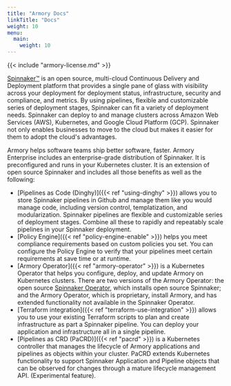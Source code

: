 ```yaml
---
title: "Armory Docs"
linkTitle: "Docs"
weight: 10
menu:
  main:
    weight: 10
---
```


{{< include "armory-license.md" >}}

[Spinnaker™](https://www.spinnaker.io) is an open source, multi-cloud Continuous Delivery and Deployment platform that provides a single pane of glass with visibility across your deployment for deployment status, infrastructure, security and compliance, and metrics. By using pipelines, flexible and customizable series of deployment stages, Spinnaker can fit a variety of deployment needs. Spinnaker can deploy to and manage clusters across Amazon Web Services (AWS), Kubernetes, and Google Cloud Platform (GCP). Spinnaker not only enables businesses to move to the cloud but makes it easier for them to adopt the cloud's advantages.

Armory helps software teams ship better software, faster. Armory Enterprise includes an enterprise-grade distribution of Spinnaker. It is preconfigured and runs in your Kubernetes cluster. It is an extension of open source Spinnaker and includes all those benefits as well as the following:

- [Pipelines as Code (Dinghy)]({{< ref "using-dinghy" >}}) allows you to store Spinnaker pipelines in Github and manage them like you would manage code, including version control, templatization, and modularization. Spinnaker pipelines are flexible and customizable series of deployment stages. Combine all these to rapidly and repeatably scale pipelines in your Spinnaker deployment.
- [Policy Engine]({{< ref "policy-engine-enable" >}}) helps you meet compliance requirements based on custom policies you set. You can configure the Policy Engine to verify that your pipelines meet certain requirements at save time or at runtime.
- [Armory Operator]({{< ref "armory-operator" >}}) is a Kubernetes Operator that helps you configure, deploy, and update Armory on Kubernetes clusters. There are two versions of the Armory Operator: the open source [Spinnaker Operator](https://github.com/armory/spinnaker-operator), which installs open source Spinnaker; and the Armory Operator, which is proprietary, install Armory, and has extended functionality not available in the Spinnaker Operator.
- [Terraform integration]({{< ref "terraform-use-integration" >}}) allows you to use your existing Terraform scripts to plan and create infrastructure as part a Spinnaker pipeline. You can deploy your application and infrastructure all in a single pipeline.
- [Pipelines as CRD (PaCRD)]({{< ref "pacrd" >}}) is a Kubernetes controller that manages the lifecycle of Armory applications and pipelines as objects within your cluster. PaCRD extends Kubernetes functionality to support Spinnaker Application and Pipeline objects that can be observed for changes through a mature lifecycle management API. (Experimental feature).
